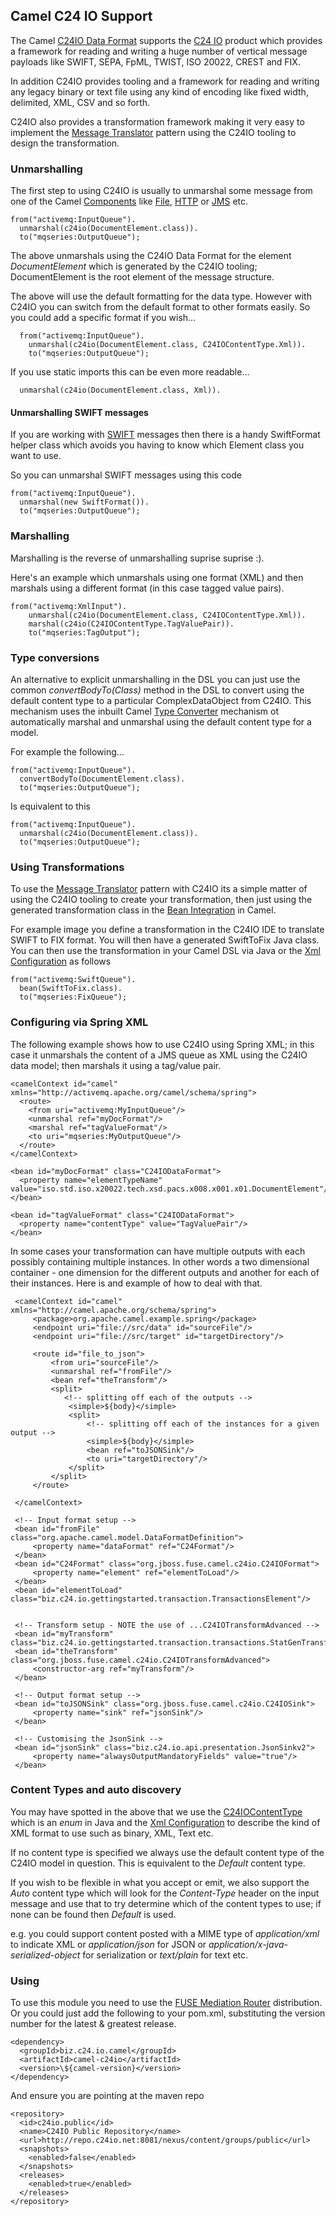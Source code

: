 ## Camel C24 IO Support

The Camel [C24IO Data Format][DataFormat] supports the [C24 IO][C24] product which provides a framework for reading and writing a huge number of vertical message payloads like SWIFT, SEPA, FpML, TWIST, ISO 20022, CREST and FIX.

In addition C24IO provides tooling and a framework for reading and writing any legacy binary or text file using any kind of encoding like fixed width, delimited, XML, CSV and so forth.

C24IO also provides a transformation framework making it very easy to implement the [Message Translator][Message Translator] pattern using the C24IO tooling to design the transformation.

### Unmarshalling

The first step to using C24IO is usually to unmarshal some message from one of the Camel [Components][Components] like [File][File], [HTTP][HTTP] or [JMS][JMS] etc.

```
from("activemq:InputQueue").
  unmarshal(c24io(DocumentElement.class)).
  to("mqseries:OutputQueue");
```

The above unmarshals using the C24IO Data Format for the element *DocumentElement* which is generated by the C24IO tooling; DocumentElement is the root element of the message structure.

The above will use the default formatting for the data type. However with C24IO you can switch from the default format to other formats easily. So you could add a specific format if you wish...

```
  from("activemq:InputQueue").
    unmarshal(c24io(DocumentElement.class, C24IOContentType.Xml)).
    to("mqseries:OutputQueue");
```

If you use static imports this can be even more readable...

```
  unmarshal(c24io(DocumentElement.class, Xml)).
```

#### Unmarshalling SWIFT messages

If you are working with [SWIFT](http://en.wikipedia.org/wiki/Society_for_Worldwide_Interbank_Financial_Telecommunication) messages then there is a handy SwiftFormat helper class which avoids you having to know which Element class you want to use.

So you can unmarshal SWIFT messages using this code

```
from("activemq:InputQueue").
  unmarshal(new SwiftFormat()).
  to("mqseries:OutputQueue");
```

### Marshalling

Marshalling is the reverse of unmarshalling suprise suprise :).

Here's an example which unmarshals using one format (XML) and then marshals using a different format (in this case tagged value pairs).

```
from("activemq:XmlInput").
	unmarshal(c24io(DocumentElement.class, C24IOContentType.Xml)).
	marshal(c24io(C24IOContentType.TagValuePair)).
  	to("mqseries:TagOutput");
```

### Type conversions

An alternative to explicit unmarshalling in the DSL you can just use the common *convertBodyTo(Class)* method in the DSL to convert using the default content type to a particular ComplexDataObject from C24IO. This mechanism uses the inbuilt Camel [Type Converter][Type Converter] mechanism ot automatically marshal and unmarshal using the default content type for a model.

For example the following...

```
from("activemq:InputQueue").
  convertBodyTo(DocumentElement.class).
  to("mqseries:OutputQueue");
```

Is equivalent to this

```
from("activemq:InputQueue").
  unmarshal(c24io(DocumentElement.class)).
  to("mqseries:OutputQueue");
```


### Using Transformations

To use the [Message Translator][Message Translator] pattern with C24IO its a simple matter of using the C24IO tooling to create your transformation, then just using the generated transformation class in the [Bean Integration][Bean Integration] in Camel.

For example image you define a transformation in the C24IO IDE to translate SWIFT to FIX format. You will then have a generated SwiftToFix Java class. You can then use the transformation in your Camel DSL via Java or the [Xml Configuration][Xml Configuration] as follows

```
from("activemq:SwiftQueue").
  bean(SwiftToFix.class).
  to("mqseries:FixQueue");
```


### Configuring via Spring XML

The following example shows how to use C24IO using Spring XML; in this case it unmarshals the content of a JMS queue as XML using the C24IO data model; then marshals it using a tag/value pair.

    <camelContext id="camel" xmlns="http://activemq.apache.org/camel/schema/spring">
      <route>
        <from uri="activemq:MyInputQueue"/>
        <unmarshal ref="myDocFormat"/>
        <marshal ref="tagValueFormat"/>
        <to uri="mqseries:MyOutputQueue"/>
      </route>
    </camelContext>

    <bean id="myDocFormat" class="C24IODataFormat">
      <property name="elementTypeName" value="iso.std.iso.x20022.tech.xsd.pacs.x008.x001.x01.DocumentElement"/>
    </bean>

    <bean id="tagValueFormat" class="C24IODataFormat">
      <property name="contentType" value="TagValuePair"/>
    </bean>
    
In some cases your transformation can have multiple outputs with each possibly containing multiple instances. In other words a two dimensional container - one dimension for the different outputs and another for each of their instances. Here is and example of how to deal with that.
     
     <camelContext id="camel" xmlns="http://camel.apache.org/schema/spring">
         <package>org.apache.camel.example.spring</package>
         <endpoint uri="file://src/data" id="sourceFile"/>
         <endpoint uri="file://src/target" id="targetDirectory"/>
 
         <route id="file_to_json">
             <from uri="sourceFile"/>
             <unmarshal ref="fromFile"/>
             <bean ref="theTransform"/>
             <split>
                <!-- splitting off each of the outputs -->
                 <simple>${body}</simple>
                 <split>
                     <!-- splitting off each of the instances for a given output -->
                     <simple>${body}</simple>
                     <bean ref="toJSONSink"/>
                     <to uri="targetDirectory"/>
                 </split>
             </split>
         </route>
 
     </camelContext>
 
     <!-- Input format setup -->
     <bean id="fromFile" class="org.apache.camel.model.DataFormatDefinition">
         <property name="dataFormat" ref="C24Format"/>
     </bean>
     <bean id="C24Format" class="org.jboss.fuse.camel.c24io.C24IOFormat">
         <property name="element" ref="elementToLoad"/>
     </bean>
     <bean id="elementToLoad" class="biz.c24.io.gettingstarted.transaction.TransactionsElement"/>
 
 
     <!-- Transform setup - NOTE the use of ...C24IOTransformAdvanced -->
     <bean id="myTransform" class="biz.c24.io.gettingstarted.transaction.transactions.StatGenTransform"/>
     <bean id="theTransform" class="org.jboss.fuse.camel.c24io.C24IOTransformAdvanced">
         <constructor-arg ref="myTransform"/>
     </bean>    
 
     <!-- Output format setup -->
     <bean id="toJSONSink" class="org.jboss.fuse.camel.c24io.C24IOSink">
         <property name="sink" ref="jsonSink"/>
     </bean>
     
     <!-- Customising the JsonSink -->
     <bean id="jsonSink" class="biz.c24.io.api.presentation.JsonSinkv2">
         <property name="alwaysOutputMandatoryFields" value="true"/>
     </bean>

### Content Types and auto discovery

You may have spotted in the above that we use the [C24IOContentType](http://dev.c24.biz/camel_api/biz/c24/io/camel/c24io/C24IOContentType.html)
which is an _enum_ in Java and the [Xml Configuration][Xml Configuration] to describe the kind of XML format to use such as binary, XML, Text etc.

If no content type is specified we always use the default content type of the C24IO model in question. This is equivalent to the *Default* content type.

If you wish to be flexible in what you accept or emit, we also support the *Auto* content type which will look for the *Content-Type* header on the input message and use that to try determine which of the content types to use; if none can be found then *Default* is used.

e.g. you could support content posted with a MIME type of *application/xml* to indicate XML or *application/json* for JSON or *application/x-java-serialized-object* for serialization or *text/plain* for text etc.

### Using

To use this module you need to use the [FUSE Mediation Router](http://fusesource.com/products/enterprise-camel) distribution. Or you could just add the following to your pom.xml, substituting the version number for the latest & greatest release.

    <dependency>
      <groupId>biz.c24.io.camel</groupId>
      <artifactId>camel-c24io</artifactId>
      <version>\${camel-version}</version>
    </dependency>

And ensure you are pointing at the maven repo

    <repository>
      <id>c24io.public</id>
      <name>C24IO Public Repository</name>
      <url>http://repo.c24io.net:8081/nexus/content/groups/public</url>
      <snapshots>
        <enabled>false</enabled>
      </snapshots>
      <releases>
        <enabled>true</enabled>
      </releases>
    </repository>

[C24]: http:/c24.biz
[DataFormat]: http://camel.apache.org/data-format.html
[Message Translator]: http://camel.apache.org/message-translator.html
[Components]: http://camel.apache.org/components.html
[File]: http://camel.apache.org/file.html
[HTTP]: http://camel.apache.org/http.html
[JMS]: http://camel.apache.org/jms.html
[Bean Integration]: http://camel.apache.org/bean-integration.html
[Type Converter]: http://camel.apache.org/type-converter.html
[Xml Configuration]: http://camel.apache.org/xml-configuration.html